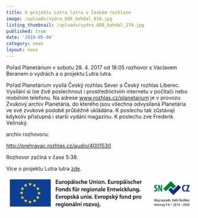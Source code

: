 ```yaml
---
title: O projektu Lutra lutra v Českém rozhlase
image: /uploads/vydra_888_bohdal_610.jpg
listing_thumbnail: /uploads/vydra_888_bohdal_274.jpg
published: true
date: '2018-05-04'
category: news
layout: news
---
```

Pořad Planetárium v sobotu 28. 4. 2017 od 18:05 rozhovor s Václavem Beranem o vydrách a o projektu Lutra lutra.

Pořad Planetárium vysílá Český rozhlas Sever a Český rozhlas Liberec. Vysílání si lze živě poslechnout i prostřednictvím internetu v počítači nebo mobilním telefonu. Na adrese www.rozhlas.cz/planetarium je v provozu Zvukový archiv Planetária, do kterého jsou všechna odvysílaná Planetária ve své zvukové podobě průběžně ukládána. K poslechu tak zůstávají kdykoliv přístupná i starší vydání magazínu. K poslechu zve Frederik Velinský. 

archiv rozhovoru:

<http://prehravac.rozhlas.cz/audio/4001530>

Rozhovor začíná v čase 5:38.

Více o projektu Lutra lutra [zde](/projekty/projekt-lutra-lutra). 

![null](/uploads/spojene_loga_610.jpg)
